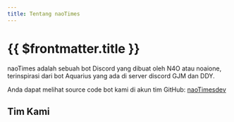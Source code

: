 ```yaml
---
title: Tentang naoTimes
---
```


<script setup>
import { VPTeamMembers } from 'vitepress/theme'

const members = [
  {
    avatar: 'https://avatars.githubusercontent.com/u/34302902?v=4',
    name: 'noaione',
    title: 'Pembuat',
    links: [
      { icon: 'github', link: 'https://github.com/noaione' },
      { icon: 'discord', link: 'https://discord.com/users/466469077444067372' },
      { icon: 'email', link: 'noaione@n4o.xys' },
    ]
  },
]
</script>

# {{ $frontmatter.title }}

naoTimes adalah sebuah bot Discord yang dibuat oleh N4O atau noaione, terinspirasi dari bot Aquarius yang ada di server discord GJM dan DDY.

Anda dapat melihat source code bot kami di akun tim GitHub: [naoTimesdev](https://github.com/naoTimesdev/naoTimes)

## Tim Kami

<VPTeamMembers size="small" :members="members" />
